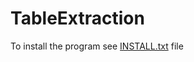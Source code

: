 # TableExtraction

To install the program see <a href="https://github.com/ngophuc/ModifiedAdaptiveTagentialCover/blob/master/INSTALL.txt">INSTALL.txt</a> file


